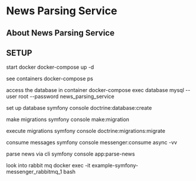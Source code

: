 # News Parsing Service

## About News Parsing Service

## SETUP

start docker
docker-compose up -d

see containers
docker-compose ps

access the database in container
docker-compose exec database mysql --user root --password news_parsing_service

set up database
symfony console doctrine:database:create

make migrations
symfony console make:migration

execute migrations
symfony console doctrine:migrations:migrate

consume messages
symfony console messenger:consume async -vv

parse news via cli
symfony console app:parse-news

look into rabbit mq
docker exec -it example-symfony-messenger_rabbitmq_1 bash
